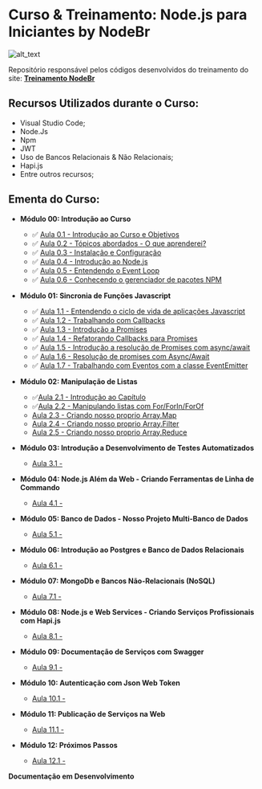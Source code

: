# Curso & Treinamento: Node.js para Iniciantes by NodeBr

![alt_text](https://i.imgsafe.org/42/42ffeb4e53.png)

Repositório responsável pelos códigos desenvolvidos do treinamento do site: **[Treinamento NodeBr](https://treinamento.nodebr.org/)**

## Recursos Utilizados durante o Curso:

- Visual Studio Code;
- Node.Js
- Npm
- JWT
- Uso de Bancos Relacionais & Não Relacionais;
- Hapi.js
- Entre outros recursos;

## Ementa do Curso:

- **Módulo 00: Introdução ao Curso**

  - :white_check_mark: [Aula 0.1 - Introdução ao Curso e Objetivos]()
  - :white_check_mark: [Aula 0.2 - Tópicos abordados - O que aprenderei?]()
  - :white_check_mark: [Aula 0.3 - Instalação e Configuração]()
  - :white_check_mark: [Aula 0.4 - Introdução ao Node.js]()
  - :white_check_mark: [Aula 0.5 - Entendendo o Event Loop]()
  - :white_check_mark: [Aula 0.6 - Conhecendo o gerenciador de pacotes NPM](https://bit.ly/2AGYbjN)

- **Módulo 01: Sincronia de Funções Javascript**

  - :white_check_mark: [Aula 1.1 - Entendendo o ciclo de vida de aplicações Javascript]()
  - :white_check_mark: [Aula 1.2 - Trabalhando com Callbacks](https://bit.ly/2BLm23w)
  - :white_check_mark: [Aula 1.3 - Introdução a Promises]()
  - :white_check_mark: [Aula 1.4 - Refatorando Callbacks para Promises](https://bit.ly/2Pgv4cj)
  - :white_check_mark: [Aula 1.5 - Introdução a resolução de Promises com async/await]()
  - :white_check_mark: [Aula 1.6 - Resolução de promises com Async/Await]()
  - :white_check_mark: [Aula 1.7 - Trabalhando com Eventos com a classe EventEmitter]()

- **Módulo 02: Manipulação de Listas**

  - :white_check_mark:[Aula 2.1 - Introdução ao Capítulo]()
  - :white_check_mark:[Aula 2.2 - Manipulando listas com For/ForIn/ForOf]()
  - [Aula 2.3 - Criando nosso proprio Array.Map]()
  - [Aula 2.4 - Criando nosso proprio Array.Filter]()
  - [Aula 2.5 - Criando nosso proprio Array.Reduce]()

- **Módulo 03: Introdução a Desenvolvimento de Testes Automatizados**

  - [Aula 3.1 - ]()

- **Módulo 04: Node.js Além da Web - Criando Ferramentas de Linha de Commando**

  - [Aula 4.1 - ]()

- **Módulo 05: Banco de Dados - Nosso Projeto Multi-Banco de Dados**

  - [Aula 5.1 - ]()

- **Módulo 06: Introdução ao Postgres e Banco de Dados Relacionais**

  - [Aula 6.1 - ]()

- **Módulo 07: MongoDb e Bancos Não-Relacionais (NoSQL)**

  - [Aula 7.1 - ]()

- **Módulo 08: Node.js e Web Services - Criando Serviços Profissionais com Hapi.js**

  - [Aula 8.1 - ]()

- **Módulo 09: Documentação de Serviços com Swagger**

  - [Aula 9.1 - ]()

- **Módulo 10: Autenticação com Json Web Token**

  - [Aula 10.1 - ]()

- **Módulo 11: Publicação de Serviços na Web**

  - [Aula 11.1 - ]()

- **Módulo 12: Próximos Passos**
  - [Aula 12.1 - ]()

**Documentação em Desenvolvimento**
